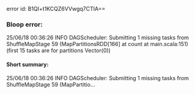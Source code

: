 error id: B1QI+t1KCQZ6VVwgq7CTIA==
### Bloop error:

25/06/18 00:36:26 INFO DAGScheduler: Submitting 1 missing tasks from ShuffleMapStage 59 (MapPartitionsRDD[166] at count at main.scala:151) (first 15 tasks are for partitions Vector(0))
#### Short summary: 

25/06/18 00:36:26 INFO DAGScheduler: Submitting 1 missing tasks from ShuffleMapStage 59 (MapPartitio...